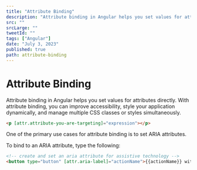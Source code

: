 ```yaml
---
title: "Attribute Binding"
description: "Attribute binding in Angular helps you set values for attributes directly. With attribute binding, you can improve accessibility, style your application dynamically, and manage multiple CSS classes or styles simultaneously."
src: ""
srcLarge: ""
tweetId: ""
tags: ["Angular"]
date: "July 3, 2023"
published: true
path: attribute-binding
---
```


# Attribute Binding

Attribute binding in Angular helps you set values for attributes directly. With attribute binding, you can improve accessibility, style your application dynamically, and manage multiple CSS classes or styles simultaneously.

```html
<p [attr.attribute-you-are-targeting]="expression"></p>
```

One of the primary use cases for attribute binding is to set ARIA attributes.

To bind to an ARIA attribute, type the following:

```html
<!-- create and set an aria attribute for assistive technology -->
<button type="button" [attr.aria-label]="actionName">{{actionName}} with Aria</button>
```
